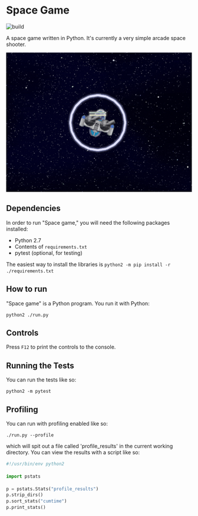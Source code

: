 Space Game
==========

![build](https://travis-ci.org/nathanrw/space_game.svg?branch=master)

A space game written in Python. It's currently a very simple arcade space shooter.

![A screenshot](screenshot.gif?raw=true "Screenshot")

Dependencies
------------

In order to run "Space game," you will need the following packages installed:

* Python 2.7
* Contents of `requirements.txt`
* pytest (optional, for testing)

The easiest way to install the libraries is `python2 -m pip install -r ./requirements.txt`

How to run
----------

"Space game" is a Python program. You run it with Python:

    python2 ./run.py

Controls
--------

Press `F12` to print the controls to the console.

Running the Tests
-----------------

You can run the tests like so:

    python2 -m pytest

Profiling
---------

You can run with profiling enabled like so:

    ./run.py --profile

which will spit out a file called 'profile_results' in the current working 
directory. You can view the results with a script like so:

```Python
#!/usr/bin/env python2

import pstats

p = pstats.Stats("profile_results")
p.strip_dirs()
p.sort_stats("cumtime")
p.print_stats()
```
